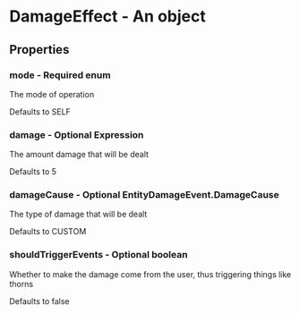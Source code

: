 

# DamageEffect - An object



## Properties



### mode - Required enum



 The mode of operation



Defaults to SELF



### damage - Optional Expression



 The amount damage that will be dealt



Defaults to 5



### damageCause - Optional EntityDamageEvent.DamageCause



 The type of damage that will be dealt



Defaults to CUSTOM



### shouldTriggerEvents - Optional boolean



 Whether to make the damage come from the user, thus triggering things like thorns



Defaults to false

